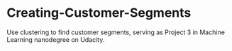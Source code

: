 # Creating-Customer-Segments
Use clustering to find customer segments, serving as Project 3 in Machine Learning nanodegree on Udacity.
